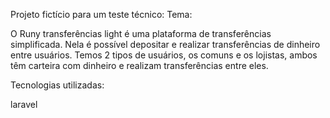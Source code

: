 Projeto fictício para um teste técnico:
Tema:

O Runy transferências light é uma plataforma de transferências simplificada.
Nela é possível depositar e realizar transferências de dinheiro entre
usuários. Temos 2 tipos de usuários, os comuns e os lojistas, ambos têm
carteira com dinheiro e realizam transferências entre eles.

Tecnologias utilizadas:

laravel 
